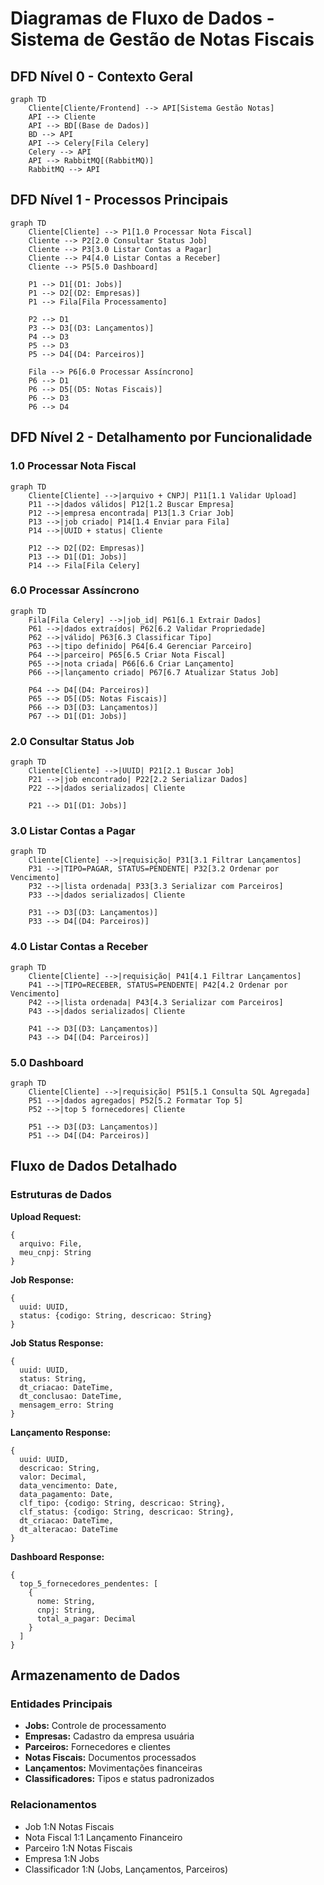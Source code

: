 # Diagramas de Fluxo de Dados - Sistema de Gestão de Notas Fiscais

## DFD Nível 0 - Contexto Geral

```mermaid
graph TD
    Cliente[Cliente/Frontend] --> API[Sistema Gestão Notas]
    API --> Cliente
    API --> BD[(Base de Dados)]
    BD --> API
    API --> Celery[Fila Celery]
    Celery --> API
    API --> RabbitMQ[(RabbitMQ)]
    RabbitMQ --> API
```

## DFD Nível 1 - Processos Principais

```mermaid
graph TD
    Cliente[Cliente] --> P1[1.0 Processar Nota Fiscal]
    Cliente --> P2[2.0 Consultar Status Job]
    Cliente --> P3[3.0 Listar Contas a Pagar]
    Cliente --> P4[4.0 Listar Contas a Receber]
    Cliente --> P5[5.0 Dashboard]
    
    P1 --> D1[(D1: Jobs)]
    P1 --> D2[(D2: Empresas)]
    P1 --> Fila[Fila Processamento]
    
    P2 --> D1
    P3 --> D3[(D3: Lançamentos)]
    P4 --> D3
    P5 --> D3
    P5 --> D4[(D4: Parceiros)]
    
    Fila --> P6[6.0 Processar Assíncrono]
    P6 --> D1
    P6 --> D5[(D5: Notas Fiscais)]
    P6 --> D3
    P6 --> D4
```

## DFD Nível 2 - Detalhamento por Funcionalidade

### 1.0 Processar Nota Fiscal

```mermaid
graph TD
    Cliente[Cliente] -->|arquivo + CNPJ| P11[1.1 Validar Upload]
    P11 -->|dados válidos| P12[1.2 Buscar Empresa]
    P12 -->|empresa encontrada| P13[1.3 Criar Job]
    P13 -->|job criado| P14[1.4 Enviar para Fila]
    P14 -->|UUID + status| Cliente
    
    P12 --> D2[(D2: Empresas)]
    P13 --> D1[(D1: Jobs)]
    P14 --> Fila[Fila Celery]
```

### 6.0 Processar Assíncrono

```mermaid
graph TD
    Fila[Fila Celery] -->|job_id| P61[6.1 Extrair Dados]
    P61 -->|dados extraídos| P62[6.2 Validar Propriedade]
    P62 -->|válido| P63[6.3 Classificar Tipo]
    P63 -->|tipo definido| P64[6.4 Gerenciar Parceiro]
    P64 -->|parceiro| P65[6.5 Criar Nota Fiscal]
    P65 -->|nota criada| P66[6.6 Criar Lançamento]
    P66 -->|lançamento criado| P67[6.7 Atualizar Status Job]
    
    P64 --> D4[(D4: Parceiros)]
    P65 --> D5[(D5: Notas Fiscais)]
    P66 --> D3[(D3: Lançamentos)]
    P67 --> D1[(D1: Jobs)]
```

### 2.0 Consultar Status Job

```mermaid
graph TD
    Cliente[Cliente] -->|UUID| P21[2.1 Buscar Job]
    P21 -->|job encontrado| P22[2.2 Serializar Dados]
    P22 -->|dados serializados| Cliente
    
    P21 --> D1[(D1: Jobs)]
```

### 3.0 Listar Contas a Pagar

```mermaid
graph TD
    Cliente[Cliente] -->|requisição| P31[3.1 Filtrar Lançamentos]
    P31 -->|TIPO=PAGAR, STATUS=PENDENTE| P32[3.2 Ordenar por Vencimento]
    P32 -->|lista ordenada| P33[3.3 Serializar com Parceiros]
    P33 -->|dados serializados| Cliente
    
    P31 --> D3[(D3: Lançamentos)]
    P33 --> D4[(D4: Parceiros)]
```

### 4.0 Listar Contas a Receber

```mermaid
graph TD
    Cliente[Cliente] -->|requisição| P41[4.1 Filtrar Lançamentos]
    P41 -->|TIPO=RECEBER, STATUS=PENDENTE| P42[4.2 Ordenar por Vencimento]
    P42 -->|lista ordenada| P43[4.3 Serializar com Parceiros]
    P43 -->|dados serializados| Cliente
    
    P41 --> D3[(D3: Lançamentos)]
    P43 --> D4[(D4: Parceiros)]
```

### 5.0 Dashboard

```mermaid
graph TD
    Cliente[Cliente] -->|requisição| P51[5.1 Consulta SQL Agregada]
    P51 -->|dados agregados| P52[5.2 Formatar Top 5]
    P52 -->|top 5 fornecedores| Cliente
    
    P51 --> D3[(D3: Lançamentos)]
    P51 --> D4[(D4: Parceiros)]
```

## Fluxo de Dados Detalhado

### Estruturas de Dados

**Upload Request:**
```
{
  arquivo: File,
  meu_cnpj: String
}
```

**Job Response:**
```
{
  uuid: UUID,
  status: {codigo: String, descricao: String}
}
```

**Job Status Response:**
```
{
  uuid: UUID,
  status: String,
  dt_criacao: DateTime,
  dt_conclusao: DateTime,
  mensagem_erro: String
}
```

**Lançamento Response:**
```
{
  uuid: UUID,
  descricao: String,
  valor: Decimal,
  data_vencimento: Date,
  data_pagamento: Date,
  clf_tipo: {codigo: String, descricao: String},
  clf_status: {codigo: String, descricao: String},
  dt_criacao: DateTime,
  dt_alteracao: DateTime
}
```

**Dashboard Response:**
```
{
  top_5_fornecedores_pendentes: [
    {
      nome: String,
      cnpj: String,
      total_a_pagar: Decimal
    }
  ]
}
```

## Armazenamento de Dados

### Entidades Principais
- **Jobs:** Controle de processamento
- **Empresas:** Cadastro da empresa usuária
- **Parceiros:** Fornecedores e clientes
- **Notas Fiscais:** Documentos processados
- **Lançamentos:** Movimentações financeiras
- **Classificadores:** Tipos e status padronizados

### Relacionamentos
- Job 1:N Notas Fiscais
- Nota Fiscal 1:1 Lançamento Financeiro
- Parceiro 1:N Notas Fiscais
- Empresa 1:N Jobs
- Classificador 1:N (Jobs, Lançamentos, Parceiros)
